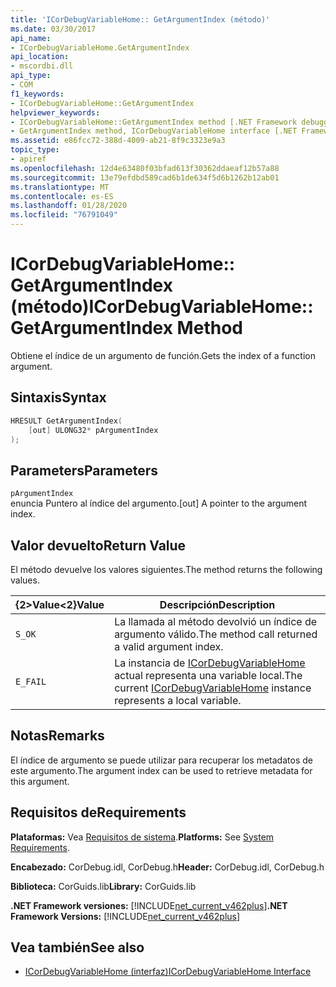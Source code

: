 ```yaml
---
title: 'ICorDebugVariableHome:: GetArgumentIndex (método)'
ms.date: 03/30/2017
api_name:
- ICorDebugVariableHome.GetArgumentIndex
api_location:
- mscordbi.dll
api_type:
- COM
f1_keywords:
- ICorDebugVariableHome::GetArgumentIndex
helpviewer_keywords:
- ICorDebugVariableHome::GetArgumentIndex method [.NET Framework debugging]
- GetArgumentIndex method, ICorDebugVariableHome interface [.NET Framework debugging]
ms.assetid: e86fcc72-388d-4009-ab21-8f9c3323e9a3
topic_type:
- apiref
ms.openlocfilehash: 12d4e63480f03bfad613f30362ddaeaf12b57a88
ms.sourcegitcommit: 13e79efdbd589cad6b1de634f5d6b1262b12ab01
ms.translationtype: MT
ms.contentlocale: es-ES
ms.lasthandoff: 01/28/2020
ms.locfileid: "76791049"
---
```

# <a name="icordebugvariablehomegetargumentindex-method"></a><span data-ttu-id="63828-102">ICorDebugVariableHome:: GetArgumentIndex (método)</span><span class="sxs-lookup"><span data-stu-id="63828-102">ICorDebugVariableHome::GetArgumentIndex Method</span></span>

<span data-ttu-id="63828-103">Obtiene el índice de un argumento de función.</span><span class="sxs-lookup"><span data-stu-id="63828-103">Gets the index of a function argument.</span></span>

## <a name="syntax"></a><span data-ttu-id="63828-104">Sintaxis</span><span class="sxs-lookup"><span data-stu-id="63828-104">Syntax</span></span>

```cpp
HRESULT GetArgumentIndex(
    [out] ULONG32* pArgumentIndex
);
```

## <a name="parameters"></a><span data-ttu-id="63828-105">Parameters</span><span class="sxs-lookup"><span data-stu-id="63828-105">Parameters</span></span>

`pArgumentIndex`\
<span data-ttu-id="63828-106">enuncia Puntero al índice del argumento.</span><span class="sxs-lookup"><span data-stu-id="63828-106">[out] A pointer to the argument index.</span></span>

## <a name="return-value"></a><span data-ttu-id="63828-107">Valor devuelto</span><span class="sxs-lookup"><span data-stu-id="63828-107">Return Value</span></span>

<span data-ttu-id="63828-108">El método devuelve los valores siguientes.</span><span class="sxs-lookup"><span data-stu-id="63828-108">The method returns the following values.</span></span>

|<span data-ttu-id="63828-109">{2&gt;Value&lt;2}</span><span class="sxs-lookup"><span data-stu-id="63828-109">Value</span></span>|<span data-ttu-id="63828-110">Descripción</span><span class="sxs-lookup"><span data-stu-id="63828-110">Description</span></span>|
|-----------|-----------------|
|`S_OK`|<span data-ttu-id="63828-111">La llamada al método devolvió un índice de argumento válido.</span><span class="sxs-lookup"><span data-stu-id="63828-111">The method call returned a valid argument index.</span></span>|
|`E_FAIL`|<span data-ttu-id="63828-112">La instancia de [ICorDebugVariableHome](icordebugvariablehome-interface.md) actual representa una variable local.</span><span class="sxs-lookup"><span data-stu-id="63828-112">The current [ICorDebugVariableHome](icordebugvariablehome-interface.md) instance represents a local variable.</span></span>|

## <a name="remarks"></a><span data-ttu-id="63828-113">Notas</span><span class="sxs-lookup"><span data-stu-id="63828-113">Remarks</span></span>

<span data-ttu-id="63828-114">El índice de argumento se puede utilizar para recuperar los metadatos de este argumento.</span><span class="sxs-lookup"><span data-stu-id="63828-114">The argument index can be used to retrieve metadata for this argument.</span></span>

## <a name="requirements"></a><span data-ttu-id="63828-115">Requisitos de</span><span class="sxs-lookup"><span data-stu-id="63828-115">Requirements</span></span>

<span data-ttu-id="63828-116">**Plataformas:** Vea [Requisitos de sistema](../../../../docs/framework/get-started/system-requirements.md).</span><span class="sxs-lookup"><span data-stu-id="63828-116">**Platforms:** See [System Requirements](../../../../docs/framework/get-started/system-requirements.md).</span></span>

<span data-ttu-id="63828-117">**Encabezado:** CorDebug.idl, CorDebug.h</span><span class="sxs-lookup"><span data-stu-id="63828-117">**Header:** CorDebug.idl, CorDebug.h</span></span>

<span data-ttu-id="63828-118">**Biblioteca:** CorGuids.lib</span><span class="sxs-lookup"><span data-stu-id="63828-118">**Library:** CorGuids.lib</span></span>

<span data-ttu-id="63828-119">**.NET Framework versiones:** [!INCLUDE[net_current_v462plus](../../../../includes/net-current-v462plus-md.md)]</span><span class="sxs-lookup"><span data-stu-id="63828-119">**.NET Framework Versions:** [!INCLUDE[net_current_v462plus](../../../../includes/net-current-v462plus-md.md)]</span></span>

## <a name="see-also"></a><span data-ttu-id="63828-120">Vea también</span><span class="sxs-lookup"><span data-stu-id="63828-120">See also</span></span>

- [<span data-ttu-id="63828-121">ICorDebugVariableHome (interfaz)</span><span class="sxs-lookup"><span data-stu-id="63828-121">ICorDebugVariableHome Interface</span></span>](icordebugvariablehome-interface.md)

